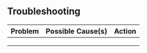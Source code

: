 ## Troubleshooting

| Problem | Possible Cause(s) | Action |
|---|---|---|
|   |   |   |
|   |   |   |
|   |   |   |